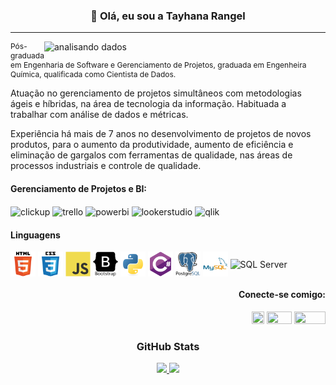 <h3 align="center">👋 Olá, eu sou a Tayhana Rangel</h3>
<hr>

<div>
<img src="https://cdn.icon-icons.com/icons2/1881/PNG/512/iconfinder-social-media-work-4341270_120574.png" alt="analisando dados" align="right" width="450"/>
<p align="left" style="font-size:12px;">Pós-graduada em Engenharia de Software e Gerenciamento de Projetos, graduada em Engenheira Química, qualificada como Cientista de Dados.</p> <p> Atuação no gerenciamento de projetos simultâneos com metodologias ágeis e híbridas, na área de tecnologia da informação. Habituada a trabalhar com análise de dados e métricas.</p> <p>Experiência há mais de 7 anos no desenvolvimento de projetos de novos produtos, para o aumento da produtividade, aumento de eficiência e eliminação de gargalos com ferramentas de qualidade, nas áreas de processos industriais e controle de qualidade.</p>
<div>

<div align="left">
 <h4>Gerenciamento de Projetos e BI:</h4>
 <img align="center" alt="clickup" height="30" width="30" src="https://salessniper.net/wp-content/uploads/2021/11/CU.png">
 <img align="center" alt="trello" height="40" width="40" src="https://cdn.icon-icons.com/icons2/3041/PNG/512/trello_logo_icon_189227.png">
 <img align="center" alt="powerbi" height="30" width="30" src="https://upload.wikimedia.org/wikipedia/commons/c/cf/New_Power_BI_Logo.svg">
 <img align="center" alt="lookerstudio" height="60" width="60" src="https://upload.wikimedia.org/wikipedia/commons/4/4c/Looker.svg">
 <img align="center" alt="qlik" height="60" width="60" src="https://upload.wikimedia.org/wikipedia/commons/3/32/Qlik_Logo.svg">
</div>
 
<div align="left">
 <h4>Linguagens</h4>
 <img align="center" alt="HTML" height="40" width="40" src="https://raw.githubusercontent.com/devicons/devicon/master/icons/html5/html5-original-wordmark.svg">
 <img align="center" alt="CSS" height="40" width="40" src="https://raw.githubusercontent.com/devicons/devicon/master/icons/css3/css3-original-wordmark.svg">
 <img align="center" alt="JS" height="40" width="40" src="https://raw.githubusercontent.com/devicons/devicon/master/icons/javascript/javascript-original.svg">
 <img align="center" alt="Bootstrap" height="40" width="40" src="https://raw.githubusercontent.com/devicons/devicon/master/icons/bootstrap/bootstrap-plain-wordmark.svg">
 <img align="center" alt="Python" height="40" width="40" src="https://raw.githubusercontent.com/devicons/devicon/master/icons/python/python-original.svg">
 <img align="center" alt="Csharp" height="40" width="40" src="https://raw.githubusercontent.com/devicons/devicon/master/icons/csharp/csharp-original.svg">
 <img align="center" alt="Postgre" height="40" width="40" src="https://raw.githubusercontent.com/devicons/devicon/master/icons/postgresql/postgresql-original-wordmark.svg">
 <img align="center" alt="MySQL" height="40" width="40" src="https://raw.githubusercontent.com/devicons/devicon/master/icons/mysql/mysql-original-wordmark.svg">
 <img align="center" alt="SQL Server" height="40" width="40" src="https://www.svgrepo.com/show/303229/microsoft-sql-server-logo.svg">
</div>

<div align="right">
 <h4>Conecte-se comigo:</h4>
 <a href="https://www.linkedin.com/in/tayhanafonseca/" target="_blank"><img height="20" width="20" src="https://raw.githubusercontent.com/rahuldkjain/github-profile-readme-generator/master/src/images/icons/Social/linked-in-alt.svg" target="_blank"></a>
 <a href="mailto:tayhanarangel@gmail.com" target="_blank"><img height="20" width="40" src="https://1000logos.net/wp-content/uploads/2021/05/Gmail-logo.png" target="_blank"></a>
 <a href="https://sites.google.com/view/tayhana-rangel/p%C3%A1gina-inicial" target="_blank"><img height="20" width="50" src="https://img.shields.io/badge/-Site Pessoal-lightgray?style=for-the-badge&=appveyor" target="_blank"></a>
 </div>

<div align="center">
 <h3>GitHub Stats</h3>
 <a href="https://https://github.com/Tayrangel">
 <img height="180em" src="https://github-readme-stats.vercel.app/api?username=tayrangel&show_icons=true&theme=tokyonight">
 <img height="130em" src="https://github-readme-stats.vercel.app/api/top-langs/?username=tayrangel&layout=compact&langs_count=168&theme=tokyonight">
</div>
